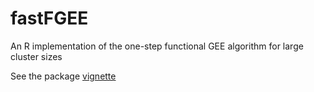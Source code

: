 # fastFGEE
An R implementation of the one-step functional GEE algorithm for large cluster sizes

See the package [vignette](https://rpubs.com/gloewinger/1324852)
